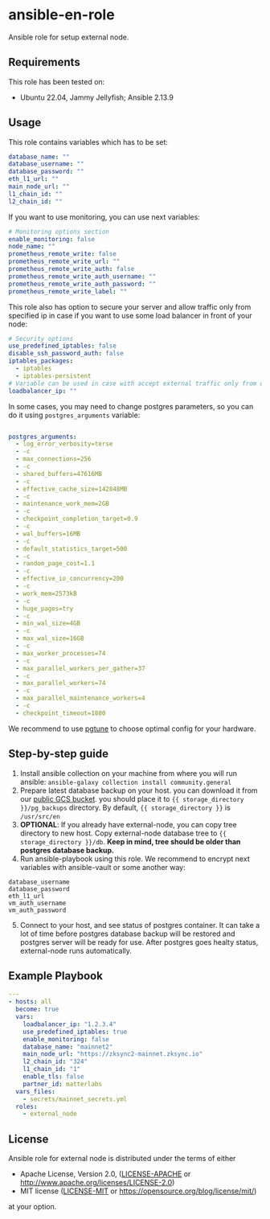 # ansible-en-role
Ansible role for setup external node.

## Requirements
This role has been tested on:
* Ubuntu 22.04, Jammy Jellyfish; Ansible 2.13.9

## Usage
This role contains variables which has to be set:
```yaml
database_name: ""
database_username: ""
database_password: ""
eth_l1_url: ""
main_node_url: ""
l1_chain_id: ""
l2_chain_id: ""
```

If you want to use monitoring, you can use next variables:
```yaml
# Monitoring options section
enable_monitoring: false
node_name: ""
prometheus_remote_write: false
prometheus_remote_write_url: ""
prometheus_remote_write_auth: false
prometheus_remote_write_auth_username: ""
prometheus_remote_write_auth_password: ""
prometheus_remote_write_label: ""
```

This role also has option to secure your server and allow traffic only from specified ip in case if you want
to use some load balancer in front of your node:

```yaml
# Security options
use_predefined_iptables: false
disable_ssh_password_auth: false
iptables_packages:
  - iptables
  - iptables-persistent
# Variable can be used in case with accept external traffic only from one ip
loadbalancer_ip: ""
```

In some cases, you may need to change postgres parameters, so you can do it using `postgres_arguments` variable:
```yaml

postgres_arguments:
  - log_error_verbosity=terse
  - -c
  - max_connections=256
  - -c
  - shared_buffers=47616MB
  - -c
  - effective_cache_size=142848MB
  - -c
  - maintenance_work_mem=2GB
  - -c
  - checkpoint_completion_target=0.9
  - -c
  - wal_buffers=16MB
  - -c
  - default_statistics_target=500
  - -c
  - random_page_cost=1.1
  - -c
  - effective_io_concurrency=200
  - -c
  - work_mem=2573kB
  - -c
  - huge_pages=try
  - -c
  - min_wal_size=4GB
  - -c
  - max_wal_size=16GB
  - -c
  - max_worker_processes=74
  - -c
  - max_parallel_workers_per_gather=37
  - -c
  - max_parallel_workers=74
  - -c
  - max_parallel_maintenance_workers=4
  - -c
  - checkpoint_timeout=1800
```
We recommend to use [pgtune](https://github.com/le0pard/pgtune) to choose optimal config for your hardware. 

## Step-by-step guide

1. Install ansible collection on your machine from where you will run ansible:
`ansible-galaxy collection install community.general`
2. Prepare latest database backup on your host. you can download it from our [public GCS bucket](https://storage.googleapis.com/zksync-era-mainnet-external-node-backups/external_node_latest.pgdump).
you should place it to `{{ storage_directory }}/pg_backups` directory. By default, `{{ storage_directory }}` is `/usr/src/en` 
3. **OPTIONAL**: If you already have external-node, you can copy tree directory to new host. Copy external-node database tree to `{{ storage_directory }}/db`. 
**Keep in mind, tree should be older than postgres database backup.**
4. Run ansible-playbook using this role. We recommend to encrypt next variables with ansible-vault or some another way:
```
database_username
database_password
eth_l1_url
vm_auth_username
vm_auth_password
```
5. Connect to your host, and see status of postgres container. It can take a lot of time before postgres database backup will be restored 
and postgres server will be ready for use. After postgres goes healty status, external-node runs automatically.

## Example Playbook

```yaml
---
- hosts: all
  become: true
  vars:
    loadbalancer_ip: "1.2.3.4"
    use_predefined_iptables: true
    enable_monitoring: false
    database_name: "mainnet2"
    main_node_url: "https://zksync2-mainnet.zksync.io"
    l2_chain_id: "324"
    l1_chain_id: "1"
    enable_tls: false
    partner_id: matterlabs
  vars_files:
    - secrets/mainnet_secrets.yml
  roles:
    - external_node
```

## License

Ansible role for external node is distributed under the terms of either

- Apache License, Version 2.0, ([LICENSE-APACHE](LICENSE-APACHE) or <http://www.apache.org/licenses/LICENSE-2.0>)
- MIT license ([LICENSE-MIT](LICENSE-MIT) or <https://opensource.org/blog/license/mit/>)

at your option.
